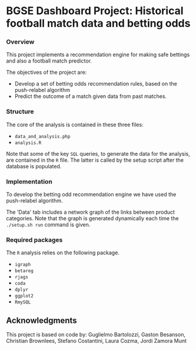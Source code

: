 # BGSE Dashboard Project: Historical football match data and betting odds

### Overview

This project implements a recommendation engine for making safe bettings and also a football match predictor. 

The objectives of the project are:

- Develop a set of betting odds recommendation rules, based on the push-relabel algorithm
- Predict the outcome of a match given data from past matches. 

### Structure

The core of the analysis is contained in these three files:

- `data_and_analysis.php`
- `analysis.R`

Note that some of the key `SQL` queries, to generate the data for the analysis, are contained in the `R` file. The latter is called by the setup script after the database is populated.

### Implementation

To develop the betting odd recommendation engine we have used the push-relabel algorithm.  

The 'Data' tab includes a network graph of the links between product categories. Note that the graph is generated dynamically each time the `./setup.sh run` command is given. 

### Required packages

The `R` analysis relies on the following package. 

- `igraph`
- `betareg`
- `rjags`
- `coda`
- `dplyr`
- `ggplot2`
- `RmySQL`


## Acknowledgments

This project is based on code by: Guglielmo Bartolozzi, Gaston Besanson, Christian Brownlees, Stefano Costantini, Laura Cozma, Jordi Zamora Munt
